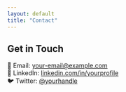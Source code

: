 ```yaml
---
layout: default
title: "Contact"
---
```


## Get in Touch

📧 Email: your-email@example.com  
🔗 LinkedIn: [linkedin.com/in/yourprofile](https://linkedin.com/in/yourprofile)  
🐦 Twitter: [@yourhandle](https://twitter.com/yourhandle)
